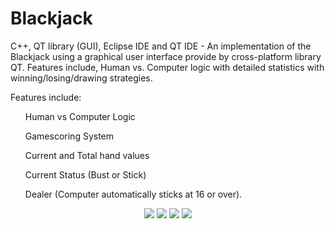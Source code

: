# Blackjack
C++, QT library (GUI), Eclipse IDE and QT IDE - An implementation of the Blackjack using a graphical user interface provide by cross-platform library QT. Features include, Human vs. Computer logic with detailed statistics with winning/losing/drawing strategies. 

Features include:

<ul>Human vs Computer Logic</ul>
<ul>Gamescoring System</ul>
<ul>Current and Total hand values</ul>
<ul>Current Status (Bust or Stick)</ul>
<ul>Dealer (Computer automatically sticks at 16 or over).</ul>

<p align="center">
<img src="http://i.imgur.com/HEOTHv3.png" /img>
<img src="http://i.imgur.com/mTGSCao.png" /img>
<img src="http://i.imgur.com/qxG8mx1.png" /img>
<img src="http://i.imgur.com/gVGGycg.png" /img>
</p>
